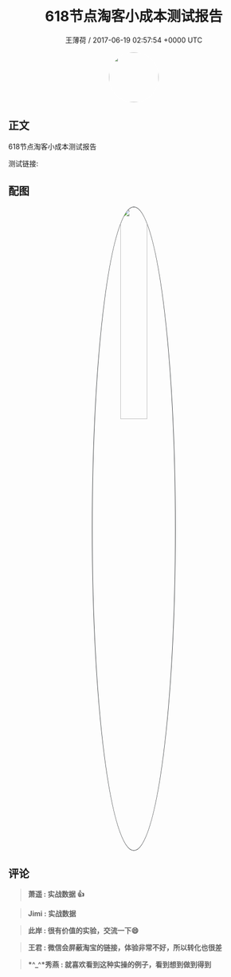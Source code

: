 <h1 align="center">618节点淘客小成本测试报告</h1>
<p align="center">
    <a>王薄荷 / 2017-06-19 02:57:54 &#43;0000 UTC</a>
</p>

<div align="center">
    <img src="https://images.zsxq.com/FiuHGBP1TJKnz0FM0QpFVTXlM-O5?e=1590940799&amp;token=kIxbL07-8jAj8w1n4s9zv64FuZZNEATmlU_Vm6zD:nKoe-hWO6aMotAWGb1YQ12f0OHA=" width="100" height="100" style="border:1px solid;border-radius:50%; color:#ffffff"/>
</div>

## 正文

<div>
  618节点淘客小成本测试报告

测试链接:
</div>

## 配图
<div class="image" align="center">

<img src="https://images.zsxq.com/FsSD87fe6SwLVgeYhZItDkowEfcu?imageMogr2/auto-orient/thumbnail/800x/format/jpg/blur/1x0/quality/75&amp;e=1590940799&amp;token=kIxbL07-8jAj8w1n4s9zv64FuZZNEATmlU_Vm6zD:UOLxvWSP7Mq9vN26T3Io7O2GVQE=" width="33%" height="33%" style="border:1px solid;border-radius:50%; color:#3c3f41"/>

</div>

## 评论

<div align="left">
<div>

<blockquote >
<span> <strong>萧遥 : 实战数据 👍 </strong></span>
</blockquote>

<blockquote >
<span> <strong>Jimi : 实战数据 </strong></span>
</blockquote>

<blockquote >
<span> <strong>此岸 : 很有价值的实验，交流一下😄 </strong></span>
</blockquote>

<blockquote >
<span> <strong>王君 : 微信会屏蔽淘宝的链接，体验非常不好，所以转化也很差 </strong></span>
</blockquote>

<blockquote >
<span> <strong>*^_^*秀燕 : 就喜欢看到这种实操的例子，看到想到做到得到 </strong></span>
</blockquote>

</div>
</div>